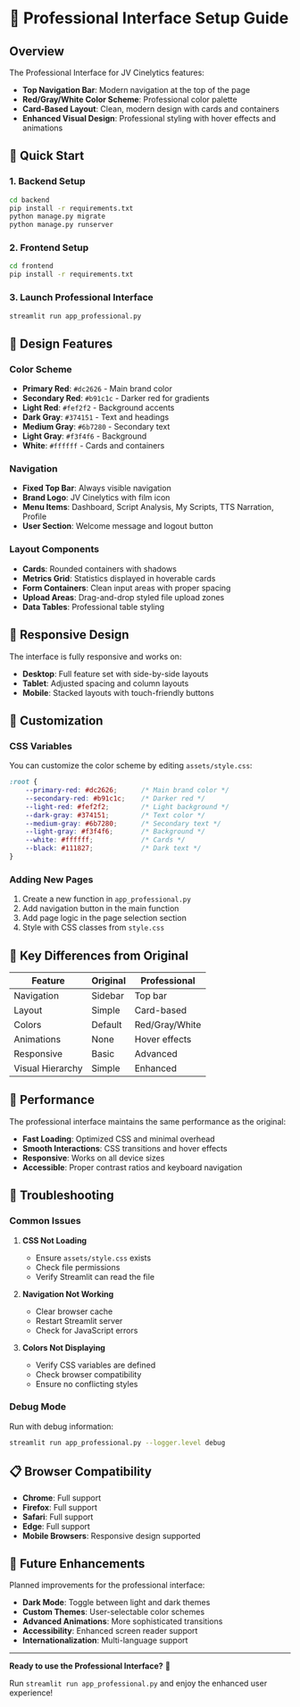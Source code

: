 # 🎨 Professional Interface Setup Guide

## Overview

The Professional Interface for JV Cinelytics features:
- **Top Navigation Bar**: Modern navigation at the top of the page
- **Red/Gray/White Color Scheme**: Professional color palette
- **Card-Based Layout**: Clean, modern design with cards and containers
- **Enhanced Visual Design**: Professional styling with hover effects and animations

## 🚀 Quick Start

### 1. Backend Setup
```bash
cd backend
pip install -r requirements.txt
python manage.py migrate
python manage.py runserver
```

### 2. Frontend Setup
```bash
cd frontend
pip install -r requirements.txt
```

### 3. Launch Professional Interface
```bash
streamlit run app_professional.py
```

## 🎨 Design Features

### Color Scheme
- **Primary Red**: `#dc2626` - Main brand color
- **Secondary Red**: `#b91c1c` - Darker red for gradients
- **Light Red**: `#fef2f2` - Background accents
- **Dark Gray**: `#374151` - Text and headings
- **Medium Gray**: `#6b7280` - Secondary text
- **Light Gray**: `#f3f4f6` - Background
- **White**: `#ffffff` - Cards and containers

### Navigation
- **Fixed Top Bar**: Always visible navigation
- **Brand Logo**: JV Cinelytics with film icon
- **Menu Items**: Dashboard, Script Analysis, My Scripts, TTS Narration, Profile
- **User Section**: Welcome message and logout button

### Layout Components
- **Cards**: Rounded containers with shadows
- **Metrics Grid**: Statistics displayed in hoverable cards
- **Form Containers**: Clean input areas with proper spacing
- **Upload Areas**: Drag-and-drop styled file upload zones
- **Data Tables**: Professional table styling

## 📱 Responsive Design

The interface is fully responsive and works on:
- **Desktop**: Full feature set with side-by-side layouts
- **Tablet**: Adjusted spacing and column layouts
- **Mobile**: Stacked layouts with touch-friendly buttons

## 🔧 Customization

### CSS Variables
You can customize the color scheme by editing `assets/style.css`:

```css
:root {
    --primary-red: #dc2626;      /* Main brand color */
    --secondary-red: #b91c1c;    /* Darker red */
    --light-red: #fef2f2;        /* Light background */
    --dark-gray: #374151;        /* Text color */
    --medium-gray: #6b7280;      /* Secondary text */
    --light-gray: #f3f4f6;       /* Background */
    --white: #ffffff;            /* Cards */
    --black: #111827;            /* Dark text */
}
```

### Adding New Pages
1. Create a new function in `app_professional.py`
2. Add navigation button in the main function
3. Add page logic in the page selection section
4. Style with CSS classes from `style.css`

## 🎯 Key Differences from Original

| Feature | Original | Professional |
|---------|----------|--------------|
| Navigation | Sidebar | Top bar |
| Layout | Simple | Card-based |
| Colors | Default | Red/Gray/White |
| Animations | None | Hover effects |
| Responsive | Basic | Advanced |
| Visual Hierarchy | Simple | Enhanced |

## 🚀 Performance

The professional interface maintains the same performance as the original:
- **Fast Loading**: Optimized CSS and minimal overhead
- **Smooth Interactions**: CSS transitions and hover effects
- **Responsive**: Works on all device sizes
- **Accessible**: Proper contrast ratios and keyboard navigation

## 🐛 Troubleshooting

### Common Issues

1. **CSS Not Loading**
   - Ensure `assets/style.css` exists
   - Check file permissions
   - Verify Streamlit can read the file

2. **Navigation Not Working**
   - Clear browser cache
   - Restart Streamlit server
   - Check for JavaScript errors

3. **Colors Not Displaying**
   - Verify CSS variables are defined
   - Check browser compatibility
   - Ensure no conflicting styles

### Debug Mode
Run with debug information:
```bash
streamlit run app_professional.py --logger.level debug
```

## 📋 Browser Compatibility

- **Chrome**: Full support
- **Firefox**: Full support
- **Safari**: Full support
- **Edge**: Full support
- **Mobile Browsers**: Responsive design supported

## 🎨 Future Enhancements

Planned improvements for the professional interface:
- **Dark Mode**: Toggle between light and dark themes
- **Custom Themes**: User-selectable color schemes
- **Advanced Animations**: More sophisticated transitions
- **Accessibility**: Enhanced screen reader support
- **Internationalization**: Multi-language support

---

**Ready to use the Professional Interface?** 🚀

Run `streamlit run app_professional.py` and enjoy the enhanced user experience! 